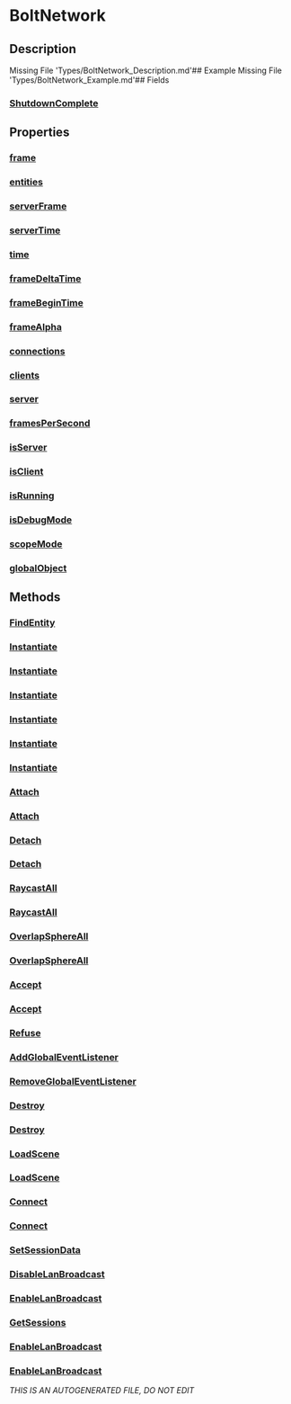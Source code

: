# BoltNetwork
## Description
Missing File 'Types/BoltNetwork_Description.md'## Example
Missing File 'Types/BoltNetwork_Example.md'## Fields
### [ShutdownComplete](BoltNetwork/F/ShutdownComplete.md)
## Properties
### [frame](BoltNetwork/P/frame.md)
### [entities](BoltNetwork/P/entities.md)
### [serverFrame](BoltNetwork/P/serverFrame.md)
### [serverTime](BoltNetwork/P/serverTime.md)
### [time](BoltNetwork/P/time.md)
### [frameDeltaTime](BoltNetwork/P/frameDeltaTime.md)
### [frameBeginTime](BoltNetwork/P/frameBeginTime.md)
### [frameAlpha](BoltNetwork/P/frameAlpha.md)
### [connections](BoltNetwork/P/connections.md)
### [clients](BoltNetwork/P/clients.md)
### [server](BoltNetwork/P/server.md)
### [framesPerSecond](BoltNetwork/P/framesPerSecond.md)
### [isServer](BoltNetwork/P/isServer.md)
### [isClient](BoltNetwork/P/isClient.md)
### [isRunning](BoltNetwork/P/isRunning.md)
### [isDebugMode](BoltNetwork/P/isDebugMode.md)
### [scopeMode](BoltNetwork/P/scopeMode.md)
### [globalObject](BoltNetwork/P/globalObject.md)
## Methods
### [FindEntity](BoltNetwork/M/FindEntity.md)
### [Instantiate](BoltNetwork/M/Instantiate.md)
### [Instantiate](BoltNetwork/M/Instantiate.md)
### [Instantiate](BoltNetwork/M/Instantiate.md)
### [Instantiate](BoltNetwork/M/Instantiate.md)
### [Instantiate](BoltNetwork/M/Instantiate.md)
### [Instantiate](BoltNetwork/M/Instantiate.md)
### [Attach](BoltNetwork/M/Attach.md)
### [Attach](BoltNetwork/M/Attach.md)
### [Detach](BoltNetwork/M/Detach.md)
### [Detach](BoltNetwork/M/Detach.md)
### [RaycastAll](BoltNetwork/M/RaycastAll.md)
### [RaycastAll](BoltNetwork/M/RaycastAll.md)
### [OverlapSphereAll](BoltNetwork/M/OverlapSphereAll.md)
### [OverlapSphereAll](BoltNetwork/M/OverlapSphereAll.md)
### [Accept](BoltNetwork/M/Accept.md)
### [Accept](BoltNetwork/M/Accept.md)
### [Refuse](BoltNetwork/M/Refuse.md)
### [AddGlobalEventListener](BoltNetwork/M/AddGlobalEventListener.md)
### [RemoveGlobalEventListener](BoltNetwork/M/RemoveGlobalEventListener.md)
### [Destroy](BoltNetwork/M/Destroy.md)
### [Destroy](BoltNetwork/M/Destroy.md)
### [LoadScene](BoltNetwork/M/LoadScene.md)
### [LoadScene](BoltNetwork/M/LoadScene.md)
### [Connect](BoltNetwork/M/Connect.md)
### [Connect](BoltNetwork/M/Connect.md)
### [SetSessionData](BoltNetwork/M/SetSessionData.md)
### [DisableLanBroadcast](BoltNetwork/M/DisableLanBroadcast.md)
### [EnableLanBroadcast](BoltNetwork/M/EnableLanBroadcast.md)
### [GetSessions](BoltNetwork/M/GetSessions.md)
### [EnableLanBroadcast](BoltNetwork/M/EnableLanBroadcast.md)
### [EnableLanBroadcast](BoltNetwork/M/EnableLanBroadcast.md)

*THIS IS AN AUTOGENERATED FILE, DO NOT EDIT*
